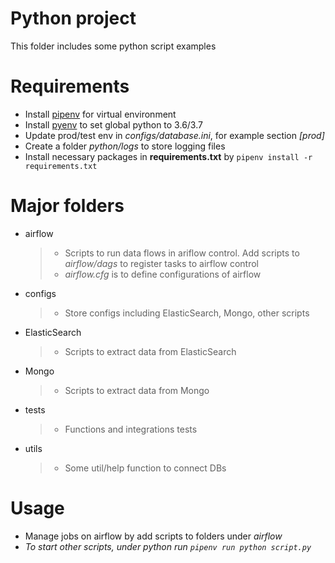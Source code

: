 # Python project
This folder includes some python script examples

# Requirements
  * Install [pipenv](https://github.com/pypa/pipenv) for virtual environment 
  * Install [pyenv](https://github.com/pyenv/pyenv) to set global python to 3.6/3.7
  * Update prod/test env in <em>configs/database.ini</em>, for example section <em>[prod]</em>
  * Create a folder <em>python/logs</em> to store logging files
  * Install necessary packages in **requirements.txt** by ``` pipenv install -r requirements.txt ``` 
   
# Major folders
  * airflow
    > - Scripts to run data flows in ariflow control. 
      Add scripts to <em>airflow/dags</em> to register tasks to airflow control
    > - <em>airflow.cfg</em> is to define configurations of airflow
  * configs
    > - Store configs including ElasticSearch, Mongo, other scripts
  * ElasticSearch
    > - Scripts to extract data from ElasticSearch
  * Mongo
    > - Scripts to extract data from Mongo
  * tests
    > - Functions and integrations tests
  * utils
    > - Some util/help function to connect DBs 

# Usage
  * Manage jobs on airflow by add scripts to folders under <em>airflow<em>
  * To start other scripts, under <em>python</em> run ``` pipenv run python script.py ```